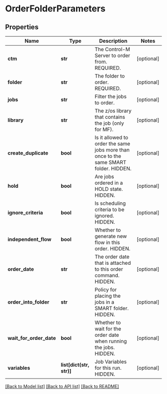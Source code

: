 # OrderFolderParameters

## Properties
Name | Type | Description | Notes
------------ | ------------- | ------------- | -------------
**ctm** | **str** | The Control-M Server to order from. REQUIRED. | [optional] 
**folder** | **str** | The folder to order. REQUIRED. | [optional] 
**jobs** | **str** | Filter the jobs to order. | [optional] 
**library** | **str** | The z/os library that contains the job (only for MF). | [optional] 
**create_duplicate** | **bool** | Is it allowed to order the same jobs more than once to the same SMART folder. HIDDEN. | [optional] 
**hold** | **bool** | Are jobs ordered in a HOLD state. HIDDEN. | [optional] 
**ignore_criteria** | **bool** | Is scheduling criteria to be ignored. HIDDEN. | [optional] 
**independent_flow** | **bool** | Whether to generate new flow in this order. HIDDEN. | [optional] 
**order_date** | **str** | The order date that is attached to this order command. HIDDEN. | [optional] 
**order_into_folder** | **str** | Policy for placing the jobs in a SMART folder. HIDDEN. | [optional] 
**wait_for_order_date** | **bool** | Whether to wait for the order date when running the jobs. HIDDEN. | [optional] 
**variables** | **list[dict(str, str)]** | Job Variables for this run. HIDDEN. | [optional] 

[[Back to Model list]](../README.md#documentation-for-models) [[Back to API list]](../README.md#documentation-for-api-endpoints) [[Back to README]](../README.md)


